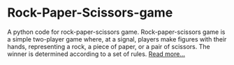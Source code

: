 # Rock-Paper-Scissors-game
A python code for rock-paper-scissors game. 
Rock-paper-scissors game is a simple two-player game where, at a signal, players make figures with their hands, representing a rock, a piece of paper, or  a pair of scissors. The winner is determined according to a set of rules.
[Read more...](https://wrpsa.com/the-official-rules-of-rock-paper-scissors)
